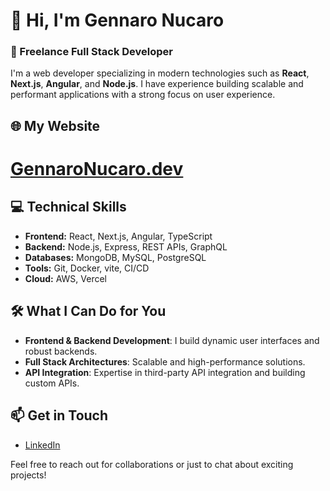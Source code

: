 # 👋 Hi, I'm Gennaro Nucaro

### 🚀 Freelance Full Stack Developer

I'm a web developer specializing in modern technologies such as **React**, **Next.js**, **Angular**, and **Node.js**. I have experience building scalable and performant applications with a strong focus on user experience.

## 🌐 **My Website**

# [GennaroNucaro.dev](https://gennaronucaro.dev/en)

## 💻 Technical Skills

- **Frontend:** React, Next.js, Angular, TypeScript
- **Backend:** Node.js, Express, REST APIs, GraphQL
- **Databases:** MongoDB, MySQL, PostgreSQL
- **Tools:** Git, Docker, vite, CI/CD
- **Cloud:** AWS, Vercel

## 🛠️ What I Can Do for You

- **Frontend & Backend Development**: I build dynamic user interfaces and robust backends.
- **Full Stack Architectures**: Scalable and high-performance solutions.
- **API Integration**: Expertise in third-party API integration and building custom APIs.

## 📫 Get in Touch

- [LinkedIn](https://www.linkedin.com/in/g-nucaro)

Feel free to reach out for collaborations or just to chat about exciting projects!

